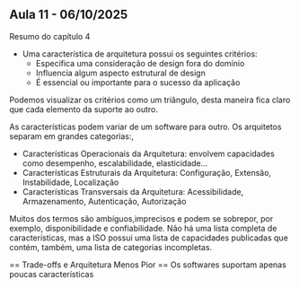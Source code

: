 ## Aula 11 - 06/10/2025

Resumo do capítulo 4

- Uma característica de arquitetura possui os seguintes critérios:
    - Especifica uma consideração de design fora do domínio
    - Influencia algum aspecto estrutural de design
    - É essencial ou importante para o sucesso da aplicação

Podemos visualizar os critérios como um triângulo, desta maneira fica claro que cada elemento da suporte ao outro.

As características podem variar de um software para outro. Os arquitetos separam em grandes categorias:,

- Características Operacionais da Arquitetura: envolvem capacidades como desempenho, escalabilidade, elasticidade...
- Características Estruturais da Arquitetura: Configuração, Extensão, Instabilidade, Localização
- Características Transversais da Arquitetura: Acessibilidade, Armazenamento, Autenticação, Autorização

Muitos dos termos são ambíguos,imprecisos e podem se sobrepor, por exemplo, disponibilidade e confiabilidade.
Não há uma lista completa de características, mas a ISO possui uma lista de capacidades publicadas que contém, também, uma lista de categorias incompletas.

== Trade-offs e Arquitetura Menos Pior ==
Os softwares suportam apenas poucas características


